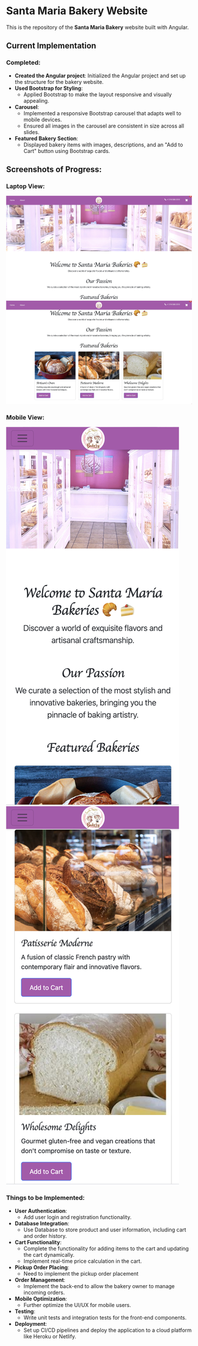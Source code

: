 # Santa Maria Bakery Website

This is the repository of the **Santa Maria Bakery** website built with Angular.

## Current Implementation

### Completed:
- **Created the Angular project**: Initialized the Angular project and set up the structure for the bakery website.
- **Used Bootstrap for Styling**:
  - Applied Bootstrap to make the layout responsive and visually appealing.
- **Carousel**:
  - Implemented a responsive Bootstrap carousel that adapts well to mobile devices.
  - Ensured all images in the carousel are consistent in size across all slides.
- **Featured Bakery Section**:
  - Displayed bakery items with images, descriptions, and an "Add to Cart" button using Bootstrap cards.
    
## Screenshots of Progress:

### Laptop View:
![Laptop View](./Progress/LaptopView1.jpg)
![Laptop View](./Progress/LaptopView2.jpg)

### Mobile View:
![Mobile View](./Progress/MobileView1.jpg)
![Mobile View](./Progress/Mobileview2.jpg)


### Things to be Implemented:
- **User Authentication**:
  - Add user login and registration functionality.
- **Database Integration**:
  - Use Database to store product and user information, including cart and order history.
- **Cart Functionality**:
  - Complete the functionality for adding items to the cart and updating the cart dynamically.
  - Implement real-time price calculation in the cart.
- **Pickup Order Placing**:
  - Need to implement the pickup order placement
- **Order Management**:
  - Implement the back-end to allow the bakery owner to manage incoming orders.
- **Mobile Optimization**:
  - Further optimize the UI/UX for mobile users.
- **Testing**:
  - Write unit tests and integration tests for the front-end components.
- **Deployment**:
  - Set up CI/CD pipelines and deploy the application to a cloud platform like Heroku or Netlify.
